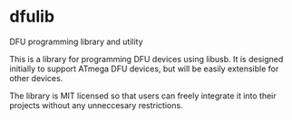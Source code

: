 # dfulib
DFU programming library and utility

This is a library for programming DFU devices using libusb. It is designed initially to support ATmega DFU devices, but will be easily extensible for other devices.

The library is MIT licensed so that users can freely integrate it into their projects without any unneccesary restrictions.
